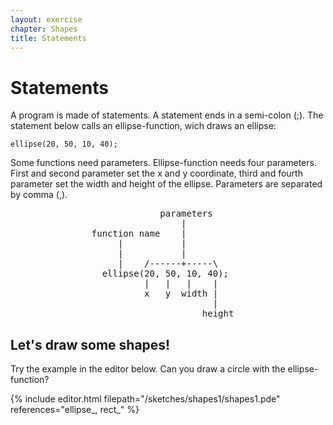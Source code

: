 ```yaml
---
layout: exercise
chapter: Shapes
title: Statements
---
```


# Statements

A program is made of statements. A statement ends in a semi-colon (;). The statement below calls an ellipse-function, wich draws an ellipse:

<p class="center"><code>ellipse(20, 50, 10, 40);</code></p>

Some functions need parameters. Ellipse-function needs four parameters. First and second parameter set the x and y coordinate, third and fourth parameter set the width and height of the ellipse. Parameters are separated by comma (,).

<pre style="text-align: center">
             parameters      
                 |           
function name    |           
     |           |           
     |           |           
     |    /------+-----\     
  ellipse(20, 50, 10, 40);   
          |   |   |    |     
          x   y  width |     
                       |     
                     height  
</pre>

## Let's draw some shapes!

Try the example in the editor below. Can you draw a circle with the ellipse-function?

{% include editor.html filepath="/sketches/shapes1/shapes1.pde" references="ellipse_, rect_" %}